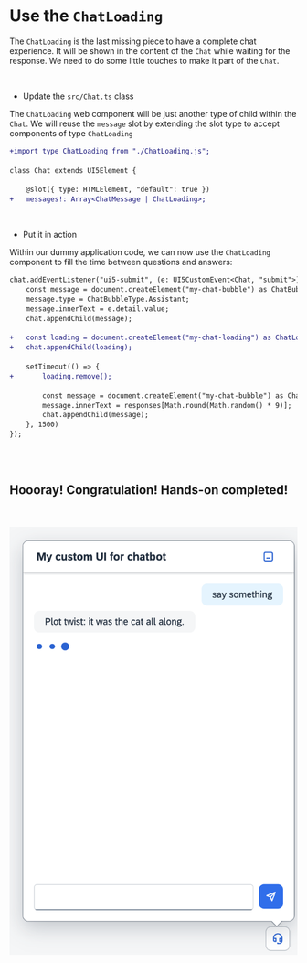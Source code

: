 #  Use the `ChatLoading`

The `ChatLoading` is the last missing piece to have a complete chat experience.
It will be shown in the content of the `Chat` while waiting for the response.
We need to do some little touches to make it part of the `Chat`.

<br>

- Update the `src/Chat.ts` class

The `ChatLoading` web component will be just another type of child within the `Chat`.
We will reuse the `message` slot by extending the slot type to accept components of type `ChatLoading`

```diff
+import type ChatLoading from "./ChatLoading.js";

class Chat extends UI5Element {

	@slot({ type: HTMLElement, "default": true })
+	messages!: Array<ChatMessage | ChatLoading>;
```

<br>

- Put it in action

Within our dummy application code, we can now use the `ChatLoading` component
to fill the time between questions and answers:

```diff
chat.addEventListener("ui5-submit", (e: UI5CustomEvent<Chat, "submit">) => {
    const message = document.createElement("my-chat-bubble") as ChatBubble;
    message.type = ChatBubbleType.Assistant;
    message.innerText = e.detail.value;
    chat.appendChild(message);

+ 	const loading = document.createElement("my-chat-loading") as ChatLoading;
+   chat.appendChild(loading);

 	setTimeout(() => {
+ 		loading.remove();

 		const message = document.createElement("my-chat-bubble") as ChatBubble;;
  		message.innerText = responses[Math.round(Math.random() * 9)];
 		chat.appendChild(message);
 	}, 1500)
});
```

<br>
<br>

## Hoooray! Congratulation! Hands-on completed!

<br>
<br>

<img src="./images/chatLoading2.png" />